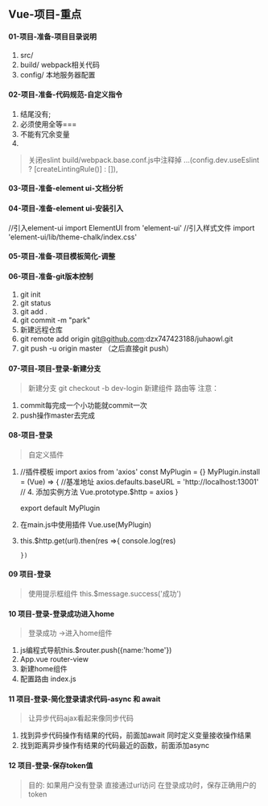 ## Vue-项目-重点



#### 01-项目-准备-项目目录说明

1. src/
2. build/ webpack相关代码
3. config/ 本地服务器配置

#### 02-项目-准备-代码规范-自定义指令

1. 结尾没有;
2. 必须使用全等===
3. 不能有冗余变量
4. 

> 关闭eslint build/webpack.base.conf.js中注释掉  ...(config.dev.useEslint ? [createLintingRule()] : []),

#### 03-项目-准备-element ui-文档分析

#### 04-项目-准备-element ui-安装引入
//引入element-ui
import ElementUI from 'element-ui'
//引入样式文件
import 'element-ui/lib/theme-chalk/index.css'

#### 05-项目-准备-项目模板简化-调整

#### 06-项目-准备-git版本控制
1. git init
2. git status
3. git add .
4. git commit -m "park"
5. 新建远程仓库
6. git remote add origin git@github.com:dzx747423188/juhaowl.git
7. git push -u origin master （之后直接git push）
#### 07-项目-项目-登录-新建分支
> 新建分支 git checkout -b dev-login
> 新建组件 路由等
> 注意：
1. commit每完成一个小功能就commit一次
2. push操作master去完成
#### 08-项目-登录
> 自定义插件
1. //插件模板
    import axios from 'axios'
    const MyPlugin = {}
    MyPlugin.install =  (Vue) => {
        //基准地址
    axios.defaults.baseURL = 'http://localhost:13001'
        // 4. 添加实例方法
        Vue.prototype.$http = axios
    }

    export default MyPlugin
2. 在main.js中使用插件 
    Vue.use(MyPlugin)
3.  this.$http.get(url).then(res =>{
          console.log(res)
          
        })
#### 09 项目-登录
 > 使用提示框组件
   this.$message.success('成功')
#### 10 项目-登录-登录成功进入home
> 登录成功 ->进入home组件
1. js编程式导航this.$router.push({name:'home'})
2. App.vue  router-view
3. 新建home组件
4. 配置路由 index.js 

#### 11 项目-登录-简化登录请求代码-async 和 await
> 让异步代码ajax看起来像同步代码
1. 找到异步代码操作有结果的代码，前面加await 同时定义变量接收操作结果
2. 找到距离异步操作有结果的代码最近的函数，前面添加async
#### 12 项目-登录-保存token值
> 目的: 如果用户没有登录 直接通过url访问
> 在登录成功时，保存正确用户的token
> 
